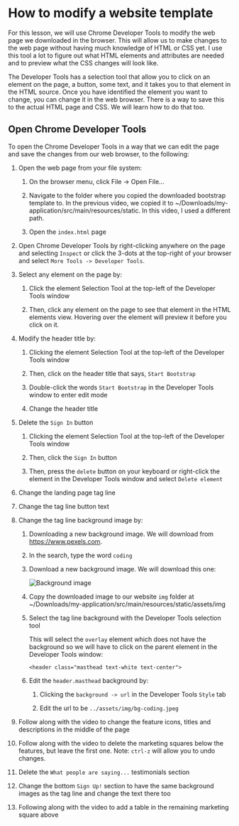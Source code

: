# How to modify a website template

For this lesson, we will use Chrome Developer Tools to modify the web page we downloaded in the browser. This will allow us to make changes to the web page without having much knowledge of HTML or CSS yet. I use this tool a lot to figure out what HTML elements and attributes are needed and to preview what the CSS changes will look like.

The Developer Tools has a selection tool that allow you to click on an element on the page, a button, some text, and it takes you to that element in the HTML source. Once you have identified the element you want to change, you can change it in the web browser. There is a way to save this to the actual HTML page and CSS. We will learn how to do that too.

## Open Chrome Developer Tools

To open the Chrome Developer Tools in a way that we can edit the page and save the changes from our web browser, to the following:

1. Open the web page from your file system:

    1. On the browser menu, click File -> Open File...

    1. Navigate to the folder where you copied the downloaded bootstrap template to. In the previous video, we copied it to ~/Downloads/my-application/src/main/resources/static. In this video, I used a different path.

    1. Open the `index.html` page

1. Open Chrome Developer Tools by right-clicking anywhere on the page and selecting `Inspect` or click the 3-dots at the top-right of your browser and select `More Tools -> Developer Tools`.

1. Select any element on the page by:

    1. Click the element Selection Tool at the top-left of the Developer Tools window

    1. Then, click any element on the page to see that element in the HTML elements view. Hovering over the element will preview it before you click on it.

1. Modify the header title by:

    1. Clicking the element Selection Tool at the top-left of the Developer Tools window

    1. Then, click on the header title that says, `Start Bootstrap`

    1. Double-click the words `Start Bootstrap` in the Developer Tools window to enter edit mode

    1. Change the header title

1. Delete the `Sign In` button

    1. Clicking the element Selection Tool at the top-left of the Developer Tools window

    1. Then, click the `Sign In` button

    1. Then, press the `delete` button on your keyboard or right-click the element in the Developer Tools window and select `Delete element`

1. Change the landing page tag line

1. Change the tag line button text

1. Change the tag line background image by:

    1. Downloading a new background image. We will download from https://www.pexels.com.

    1. In the search, type the word `coding`

    1. Download a new background image. We will download this one:

        ![Background image](/images/bg-coding.jpeg)

    1. Copy the downloaded image to our website `img` folder at ~/Downloads/my-application/src/main/resources/static/assets/img

    1. Select the tag line background with the Developer Tools selection tool

        This will select the `overlay` element which does not have the background so we will have to click on the parent element in the Developer Tools window:

        ```text
        <header class="masthead text-white text-center">
        ```

    1. Edit the `header.masthead` background by:

        1. Clicking the `background -> url` in the Developer Tools `Style` tab

        1. Edit the url to be `../assets/img/bg-coding.jpeg`

1. Follow along with the video to change the feature icons, titles and descriptions in the middle of the page

1. Follow along with the video to delete the marketing squares below the features, but leave the first one. Note: `ctrl-z` will allow you to undo changes.

1. Delete the `What people are saying...` testimonials section

1. Change the bottom `Sign Up!` section to have the same background images as the tag line and change the text there too

1. Following along with the video to add a table in the remaining marketing square above

